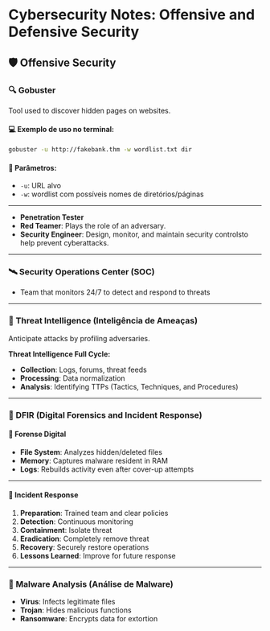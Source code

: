 
# Cybersecurity Notes: Offensive and Defensive Security

## 🛡️ Offensive Security

### 🔍 Gobuster
Tool used to discover hidden pages on websites.

#### 💻 Exemplo de uso no terminal:

```bash
gobuster -u http://fakebank.thm -w wordlist.txt dir
```

#### 🔑 Parâmetros:

- `-u`: URL alvo
- `-w`: wordlist com possíveis nomes de diretórios/páginas

---

- **Penetration Tester**
- **Red Teamer**: Plays the role of an adversary.
- **Security Engineer**: Design, monitor, and maintain security controlsto help prevent cyberattacks.
---

### 🛰️ Security Operations Center (SOC)

- Team that monitors 24/7 to detect and respond to threats
---

### 📡 Threat Intelligence (Inteligência de Ameaças)

Anticipate attacks by profiling adversaries.

**Threat Intelligence Full Cycle:**

- **Collection**: Logs, forums, threat feeds
- **Processing**: Data normalization
- **Analysis**: Identifying TTPs (Tactics, Techniques, and Procedures)
---

### 🔎 DFIR (Digital Forensics and Incident Response)

#### 📁 Forense Digital

- **File System**: Analyzes hidden/deleted files
- **Memory**: Captures malware resident in RAM
- **Logs**: Rebuilds activity even after cover-up attempts

---

#### 🚨 Incident Response

1. **Preparation**: Trained team and clear policies
2. **Detection**: Continuous monitoring
3. **Containment**: Isolate threat
4. **Eradication**: Completely remove threat
5. **Recovery**: Securely restore operations
6. **Lessons Learned**: Improve for future response

---

### 🧬 Malware Analysis (Análise de Malware)

- **Virus**: Infects legitimate files
- **Trojan**: Hides malicious functions
- **Ransomware**: Encrypts data for extortion